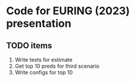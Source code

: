 # Code for EURING (2023) presentation

## TODO items 

1. Write tests for estimate
2. Get top 10 preds for third scenario
3. Write configs for top 10
